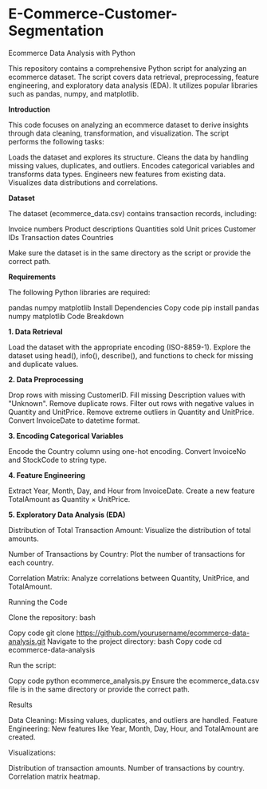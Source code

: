 # E-Commerce-Customer-Segmentation
Ecommerce Data Analysis with Python

This repository contains a comprehensive Python script for analyzing an ecommerce dataset. The script covers data retrieval, preprocessing, feature engineering, and exploratory data analysis (EDA). It utilizes popular libraries such as pandas, numpy, and matplotlib.

**Introduction**

This code focuses on analyzing an ecommerce dataset to derive insights through data cleaning, transformation, and visualization. The script performs the following tasks:

Loads the dataset and explores its structure.
Cleans the data by handling missing values, duplicates, and outliers.
Encodes categorical variables and transforms data types.
Engineers new features from existing data.
Visualizes data distributions and correlations.

**Dataset**

The dataset (ecommerce_data.csv) contains transaction records, including:

Invoice numbers
Product descriptions
Quantities sold
Unit prices
Customer IDs
Transaction dates
Countries

Make sure the dataset is in the same directory as the script or provide the correct path.

**Requirements**

The following Python libraries are required:

pandas
numpy
matplotlib
Install Dependencies
Copy code
pip install pandas numpy matplotlib
Code Breakdown

**1. Data Retrieval**

Load the dataset with the appropriate encoding (ISO-8859-1).
Explore the dataset using head(), info(), describe(), and functions to check for missing and duplicate values.

**2. Data Preprocessing**

Drop rows with missing CustomerID.
Fill missing Description values with "Unknown".
Remove duplicate rows.
Filter out rows with negative values in Quantity and UnitPrice.
Remove extreme outliers in Quantity and UnitPrice.
Convert InvoiceDate to datetime format.

**3. Encoding Categorical Variables**

Encode the Country column using one-hot encoding.
Convert InvoiceNo and StockCode to string type.

**4. Feature Engineering**

Extract Year, Month, Day, and Hour from InvoiceDate.
Create a new feature TotalAmount as Quantity × UnitPrice.

**5. Exploratory Data Analysis (EDA)**

Distribution of Total Transaction Amount: Visualize the distribution of total amounts.

Number of Transactions by Country: Plot the number of transactions for each country.

Correlation Matrix: Analyze correlations between Quantity, UnitPrice, and TotalAmount.

Running the Code

Clone the repository:
bash

Copy code
git clone https://github.com/yourusername/ecommerce-data-analysis.git
Navigate to the project directory:
bash
Copy code
cd ecommerce-data-analysis

Run the script:

Copy code
python ecommerce_analysis.py
Ensure the ecommerce_data.csv file is in the same directory or provide the correct path.

Results

Data Cleaning: Missing values, duplicates, and outliers are handled.
Feature Engineering: New features like Year, Month, Day, Hour, and TotalAmount are created.

Visualizations:

Distribution of transaction amounts.
Number of transactions by country.
Correlation matrix heatmap.
